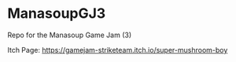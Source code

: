 # ManasoupGJ3
Repo for the Manasoup Game Jam (3)

Itch Page: https://gamejam-striketeam.itch.io/super-mushroom-boy
